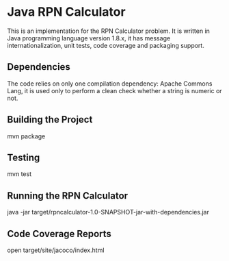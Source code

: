 # Java RPN Calculator

This is an implementation for the RPN Calculator problem.
It is written in Java programming language version 1.8.x, it has  message internationalization, unit tests, code coverage and packaging support.

## Dependencies

The code relies on only one compilation dependency: Apache Commons Lang, it is used only to perform a clean check whether a string is numeric or not.

## Building the Project

mvn package

## Testing

mvn test

## Running the RPN Calculator

java -jar target/rpncalculator-1.0-SNAPSHOT-jar-with-dependencies.jar

## Code Coverage Reports

open target/site/jacoco/index.html
